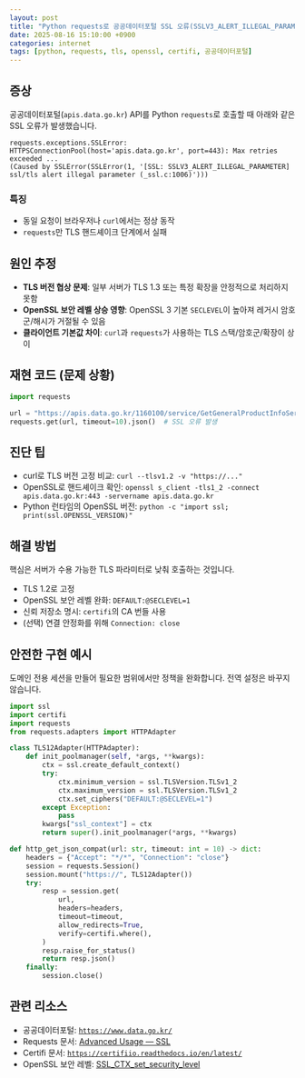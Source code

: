 ```yaml
---
layout: post
title: "Python requests로 공공데이터포털 SSL 오류(SSLV3_ALERT_ILLEGAL_PARAMETER) 해결기"
date: 2025-08-16 15:10:00 +0900
categories: internet
tags: [python, requests, tls, openssl, certifi, 공공데이터포털]
---
```


## 증상

공공데이터포털(`apis.data.go.kr`) API를 Python `requests`로 호출할 때 아래와 같은 SSL 오류가 발생했습니다.

```text
requests.exceptions.SSLError: HTTPSConnectionPool(host='apis.data.go.kr', port=443): Max retries exceeded ...
(Caused by SSLError(SSLError(1, '[SSL: SSLV3_ALERT_ILLEGAL_PARAMETER] ssl/tls alert illegal parameter (_ssl.c:1006)')))
```

### 특징
- 동일 요청이 브라우저나 `curl`에서는 정상 동작
- `requests`만 TLS 핸드셰이크 단계에서 실패

## 원인 추정

- **TLS 버전 협상 문제**: 일부 서버가 TLS 1.3 또는 특정 확장을 안정적으로 처리하지 못함
- **OpenSSL 보안 레벨 상승 영향**: OpenSSL 3 기본 `SECLEVEL`이 높아져 레거시 암호군/해시가 거절될 수 있음
- **클라이언트 기본값 차이**: `curl`과 `requests`가 사용하는 TLS 스택/암호군/확장이 상이

## 재현 코드 (문제 상황)

```python
import requests

url = "https://apis.data.go.kr/1160100/service/GetGeneralProductInfoService/getGoldPriceInfo?..."
requests.get(url, timeout=10).json()  # SSL 오류 발생
```

## 진단 팁

- curl로 TLS 버전 고정 비교: `curl --tlsv1.2 -v "https://..."`
- OpenSSL로 핸드셰이크 확인: `openssl s_client -tls1_2 -connect apis.data.go.kr:443 -servername apis.data.go.kr`
- Python 런타임의 OpenSSL 버전: `python -c "import ssl; print(ssl.OPENSSL_VERSION)"`

## 해결 방법

핵심은 서버가 수용 가능한 TLS 파라미터로 낮춰 호출하는 것입니다.

- TLS 1.2로 고정
- OpenSSL 보안 레벨 완화: `DEFAULT:@SECLEVEL=1`
- 신뢰 저장소 명시: `certifi`의 CA 번들 사용
- (선택) 연결 안정화를 위해 `Connection: close`

## 안전한 구현 예시

도메인 전용 세션을 만들어 필요한 범위에서만 정책을 완화합니다. 전역 설정은 바꾸지 않습니다.

```python
import ssl
import certifi
import requests
from requests.adapters import HTTPAdapter

class TLS12Adapter(HTTPAdapter):
    def init_poolmanager(self, *args, **kwargs):
        ctx = ssl.create_default_context()
        try:
            ctx.minimum_version = ssl.TLSVersion.TLSv1_2
            ctx.maximum_version = ssl.TLSVersion.TLSv1_2
            ctx.set_ciphers("DEFAULT:@SECLEVEL=1")
        except Exception:
            pass
        kwargs["ssl_context"] = ctx
        return super().init_poolmanager(*args, **kwargs)

def http_get_json_compat(url: str, timeout: int = 10) -> dict:
    headers = {"Accept": "*/*", "Connection": "close"}
    session = requests.Session()
    session.mount("https://", TLS12Adapter())
    try:
        resp = session.get(
            url,
            headers=headers,
            timeout=timeout,
            allow_redirects=True,
            verify=certifi.where(),
        )
        resp.raise_for_status()
        return resp.json()
    finally:
        session.close()
```


## 관련 리소스

- 공공데이터포털: [`https://www.data.go.kr/`](https://www.data.go.kr/)
- Requests 문서: [Advanced Usage — SSL](https://requests.readthedocs.io/en/latest/user/advanced/#ssl-cert-verification)
- Certifi 문서: [`https://certifiio.readthedocs.io/en/latest/`](https://certifiio.readthedocs.io/en/latest/)
- OpenSSL 보안 레벨: [SSL_CTX_set_security_level](https://www.openssl.org/docs/man3.0/man3/SSL_CTX_set_security_level.html)

